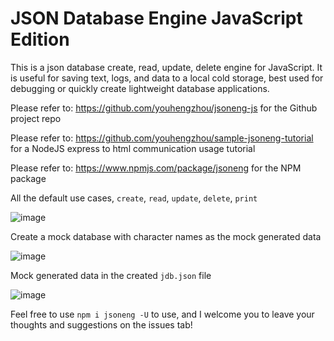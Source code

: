 # JSON Database Engine JavaScript Edition

This is a json database create, read, update, delete engine for JavaScript. It is useful for saving text, logs, and data to a local cold storage, best used for debugging or quickly create lightweight database applications.

Please refer to: https://github.com/youhengzhou/jsoneng-js for the Github project repo

Please refer to: https://github.com/youhengzhou/sample-jsoneng-tutorial for a NodeJS express to html communication usage tutorial

Please refer to: https://www.npmjs.com/package/jsoneng for the NPM package

All the default use cases, `create`, `read`, `update`, `delete`, `print`

![image](https://user-images.githubusercontent.com/60205850/206524739-1880cf8c-b2b5-4228-af04-1017851da14c.png)

Create a mock database with character names as the mock generated data

![image](https://user-images.githubusercontent.com/60205850/205467728-14526a4d-f69e-4cc0-a787-d9cf5f1101fc.png)

Mock generated data in the created `jdb.json` file

![image](https://user-images.githubusercontent.com/60205850/205467764-7ad3874c-2825-4184-bf93-7457678f0e45.png)

Feel free to use `npm i jsoneng -U` to use, and I welcome you to leave your thoughts and suggestions on the issues tab!
